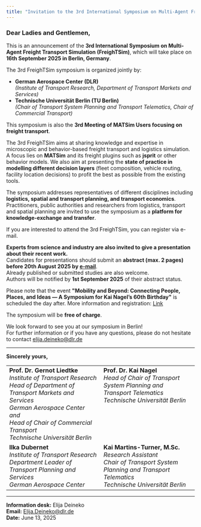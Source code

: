 ```yaml
---
title: "Invitation to the 3rd International Symposium on Multi-Agent Freight Transport Simulation"
---
```



### Dear Ladies and Gentlemen,

This is an announcement of the **3rd International Symposium on Multi-Agent Freight Transport Simulation (FreighTSim)**, which will take place on **16th September 2025 in Berlin, Germany**.

The 3rd FreighTSim symposium is organized jointly by:

- **German Aerospace Center (DLR)**  
  *(Institute of Transport Research, Department of Transport Markets and Services)*
- **Technische Universität Berlin (TU Berlin)**  
  *(Chair of Transport System Planning and Transport Telematics, Chair of Commercial Transport)*

This symposium is also the **3rd Meeting of MATSim Users focusing on freight transport**.

The 3rd FreighTSim aims at sharing knowledge and expertise in microscopic and behavior-based freight transport and logistics simulation. A focus lies on **MATSim** and its freight plugins such as **jsprit** or other behavior models. We also aim at presenting the **state of practice in modelling different decision layers** (fleet composition, vehicle routing, facility location decisions) to profit the best as possible from the existing tools.

The symposium addresses representatives of different disciplines including **logistics, spatial and transport planning, and transport economics**. Practitioners, public authorities and researchers from logistics, transport and spatial planning are invited to use the symposium as a **platform for knowledge-exchange and transfer**.

If you are interested to attend the 3rd FreighTSim, you can register via e-mail.

**Experts from science and industry are also invited to give a presentation about their recent work.**  
Candidates for presentations should submit an **abstract (max. 2 pages) before 20th August 2025 by [e-mail](mailto:elija.deineko@dlr.de)**.  
Already published or submitted studies are also welcome.  
Authors will be notified by **1st September 2025** of their abstract status.

Please note that the event **"Mobility and Beyond: Connecting People, Places, and Ideas — A Symposium for Kai Nagel’s 60th Birthday"** is scheduled the day after. More information and registration: [Link](https://vsp.berlin/kai60)

The symposium will be **free of charge**.

We look forward to see you at our symposium in Berlin!  
For further information or if you have any questions, please do not hesitate to contact  [elija.deineko@dlr.de](mailto:elija.deineko@dlr.de)

---

**Sincerely yours,**

<table>
  <tr>
    <td style="width: 50%; vertical-align: top;">
      <strong>Prof. Dr. Gernot Liedtke</strong><br>
      <em>Institute of Transport Research</em><br>
      <em>Head of Department of Transport Markets and Services</em><br>
      <em>German Aerospace Center</em><br>
      <em>and</em><br>
      <em>Head of Chair of Commercial Transport</em><br>
      <em>Technische Universität Berlin</em>
    </td>
    <td style="width: 50%; vertical-align: top;">
      <strong>Prof. Dr. Kai Nagel</strong><br>
      <em>Head of Chair of Transport System Planning and Transport Telematics</em><br>
      <em>Technische Universität Berlin</em>
    </td>
  </tr>
  <tr>
    <td style="vertical-align: top;">
      <strong>Ilka Dubernet</strong><br>
      <em>Institute of Transport Research</em><br>
      <em>Department Leader of Transport Planning and Services</em><br>
      <em>German Aerospace Center</em>
    </td>
    <td style="vertical-align: top;">
      <strong>Kai Martins-Turner, M.Sc.</strong><br>
      <em>Research Assistant</em><br>
      <em>Chair of Transport System Planning and Transport Telematics</em><br>
      <em>Technische Universität Berlin</em>
    </td>
  </tr>
</table>

---
**Information desk:** Elija Deineko  
**Email:** [Elija.Deineko@dlr.de](mailto:Elija.Deineko@dlr.de)  
**Date:** June 13, 2025

